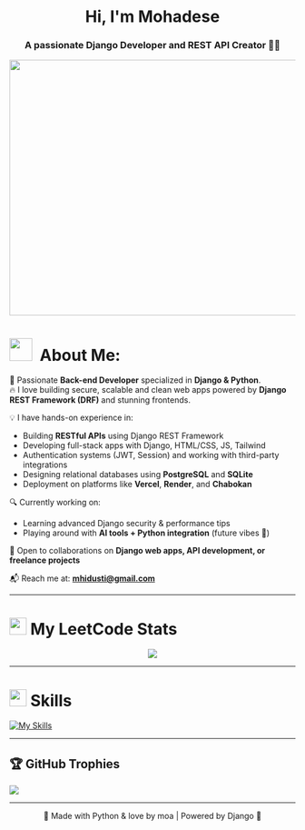 <h1 align="center">
  Hi, I'm Mohadese

</h1>

<h3 align="center">A passionate Django Developer and REST API Creator 🐍✨</h3>

<p align="center">
  <img src="https://i.imgur.com/GDePScu.gif" height="450" width="550" />
</p>


# <img src="https://github.com/Anmol-Baranwal/Cool-GIFs-For-GitHub/assets/74038190/2c0eef4b-7b75-42bd-9722-4bea97a2d532" width="40">&nbsp; About Me:

🚀 Passionate **Back-end Developer** specialized in **Django & Python**.  
🔥 I love building secure, scalable and clean web apps powered by **Django REST Framework (DRF)** and stunning frontends.

💡 I have hands-on experience in:
- Building **RESTful APIs** using Django REST Framework  
- Developing full-stack apps with Django, HTML/CSS, JS, Tailwind  
- Authentication systems (JWT, Session) and working with third-party integrations  
- Designing relational databases using **PostgreSQL** and **SQLite**  
- Deployment on platforms like **Vercel**, **Render**, and **Chabokan**

🔍 Currently working on:
- Learning advanced Django security & performance tips  
- Playing around with **AI tools + Python integration** (future vibes 🤖)

💼 Open to collaborations on **Django web apps, API development, or freelance projects**

📬 Reach me at: **mhidusti@gmail.com**

---

<h1 align="left"> <img src="https://media.giphy.com/media/iY8CRBdQXODJSCERIr/giphy.gif" width="30"> My LeetCode Stats</h1>

<p align="center">
  <img src="https://leetcard.jacoblin.cool/your-github-username?animation=true" />
</p>

---

<h1 align="left"> <img src="https://media2.giphy.com/media/QssGEmpkyEOhBCb7e1/giphy.gif?cid=ecf05e47a0n3gi1bfqntqmob8g9aid1oyj2wr3ds3mg700bl&rid=giphy.gif" width ="30"> Skills</h1>

[![My Skills](https://skillicons.dev/icons?i=python,django,fastapi,html,css,tailwind,js,react,postgres,mysql,sqlite,git,github,figma,vscode&perline=9)](https://skillicons.dev)

---

## 🏆 GitHub Trophies

![](https://github-profile-trophy.vercel.app/?username=your-github-username&theme=radical&no-frame=false&no-bg=true&margin-w=4)

---

<p align="center">
  💖 Made with Python & love by moa | Powered by Django 🐍
</p>

